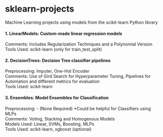# sklearn-projects
Machine Learning projects using models from the scikit-learn Python library

#### 1. LinearModels: Custom-made linear regression models
Comments: Includes Regularization Techniques and a Polynomial Version <br/>
Tools Used: scikit-learn (only for train_test_split)

#### 2. DecisionTrees: Decision Tree classifier pipelines
Preprocessing: Imputer, One-Hot Encoder <br/>
Comments: Use of Gird Search for Hyperparameter Tuning, Pipelines for Automation and different metrics for evaluation <br/>
Tools Used: scikit-learn

#### 3. Ensembles: Model Ensembles for Classification
Preprocessing: - (None Required) *Could be helpful for Classifiers using MLPs <br/>
Comments: Voting, Stacking and Homogenous Models <br/>
Models Used: Linear, SVMs, Boosting, MLPs <br/>
Tools Used: scikit-learn, xgboost (optional)
